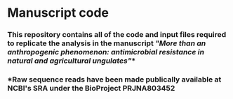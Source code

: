 # Manuscript code

### This repository contains all of the code and input files required to replicate the analysis in the manuscript *"More than an anthropogenic phenomenon: antimicrobial resistance in natural and agricultural ungulates"**



### *Raw sequence reads have been made publically available at NCBI's SRA under the BioProject PRJNA803452
